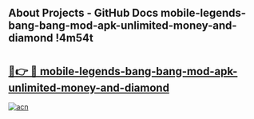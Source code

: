 ## About Projects - GitHub Docs mobile-legends-bang-bang-mod-apk-unlimited-money-and-diamond !4m54t

# <h2><a href="https://andorid.site?title=mobile-legends-bang-bang-mod-apk-unlimited-money-and-diamond&ref=19M">🔗👉 🔴 mobile-legends-bang-bang-mod-apk-unlimited-money-and-diamond</a></h2>

[![acn](https://github.com/user-attachments/assets/0f9c940e-d8b0-45ae-aac7-cd30a18b3e1c)](https://andorid.site?title=mobile-legends-bang-bang-mod-apk-unlimited-money-and-diamond&ref=19M)
